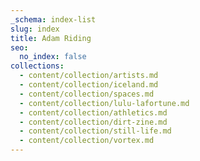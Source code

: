```yaml
---
_schema: index-list
slug: index
title: Adam Riding
seo:
  no_index: false
collections:
  - content/collection/artists.md
  - content/collection/iceland.md
  - content/collection/spaces.md
  - content/collection/lulu-lafortune.md
  - content/collection/athletics.md
  - content/collection/dirt-zine.md
  - content/collection/still-life.md
  - content/collection/vortex.md
---
```

